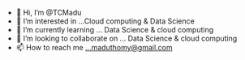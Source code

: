 - 👋 Hi, I’m @TCMadu
- 👀 I’m interested in ...Cloud computing & Data Science
- 🌱 I’m currently learning ... Data Science & cloud computing
- 💞️ I’m looking to collaborate on ... Data Science & cloud computing
- 📫 How to reach me ...maduthomy@gmail.com

<!---
TCMadu/TCMadu is a ✨ special ✨ repository because its `README.md` (this file) appears on your GitHub profile.
You can click the Preview link to take a look at your changes.
--->
